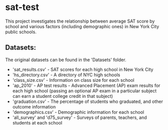 # sat-test
This project investigates the relationship between average SAT score by school and various factors (including demographic ones) in New York City public schools.
## Datasets:
The original datasets can be found in the 'Datasets' folder.
- 'sat_results.csv' - SAT scores for each high school in New York City
- 'hs_directory.csv' - A directory of NYC high schools
- 'class_size.csv' - Information on class size for each school
- 'ap_2010' - AP test results - Advanced Placement (AP) exam results for each high school (passing an optional AP exam in a particular subject can earn a student college credit in that subject)
- 'graduation.csv' - The percentage of students who graduated, and other outcome information
- 'demographics.csv' - Demographic information for each school
- 'all_survey' and 'd75_survey' - Surveys of parents, teachers, and students at each school
